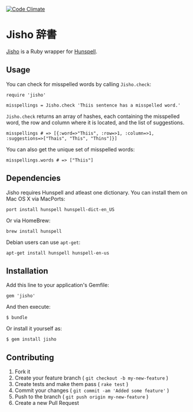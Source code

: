 [![Code Climate](https://codeclimate.com/github/Erol/jisho.png)](https://codeclimate.com/github/Erol/jisho)

# Jisho 辞書

[Jisho](http://erol.github.com/jisho) is a Ruby wrapper for [Hunspell](http://hunspell.sourceforge.net/).

## Usage

You can check for misspelled words by calling `Jisho.check`:

    require 'jisho'

    misspellings = Jisho.check 'Thiis sentence has a misspelled word.'

`Jisho.check` returns an array of hashes, each containing the misspelled word, the row and column where it is located, and the list of suggestions.

    misspellings # => [{:word=>"Thiis", :row=>1, :column=>1, :suggestions=>["Thais", "This", "Thins"]}]

You can also get the unique set of misspelled words:

    misspellings.words # => ["Thiis"]

## Dependencies

Jisho requires Hunspell and atleast one dictionary. You can install them on Mac OS X via MacPorts:

    port install hunspell hunspell-dict-en_US

Or via HomeBrew:

    brew install hunspell

Debian users can use `apt-get`:

    apt-get install hunspell hunspell-en-us

## Installation

Add this line to your application's Gemfile:

    gem 'jisho'

And then execute:

    $ bundle

Or install it yourself as:

    $ gem install jisho

## Contributing

1. Fork it
2. Create your feature branch ( `git checkout -b my-new-feature` )
3. Create tests and make them pass ( `rake test` )
4. Commit your changes ( `git commit -am 'Added some feature'` )
5. Push to the branch ( `git push origin my-new-feature` )
6. Create a new Pull Request

